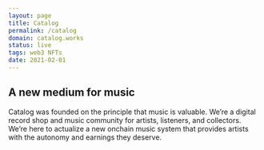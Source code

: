 ```yaml
---
layout: page
title: Catalog
permalink: /catalog
domain: catalog.works
status: live
tags: web3 NFTs
date: 2021-02-01
---
```


## A new medium for music
Catalog was founded on the principle that music is valuable. We’re a digital record shop and music community for artists, listeners, and collectors. We’re here to actualize a new onchain music system that provides artists with the autonomy and earnings they deserve.